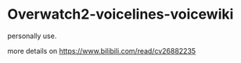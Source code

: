 # Overwatch2-voicelines-voicewiki

personally use.

more details on https://www.bilibili.com/read/cv26882235
